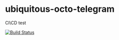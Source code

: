 # ubiquitous-octo-telegram
CI\CD test

[![Build Status](https://dev.azure.com/dixaba/Dixaba/_apis/build/status/Dixaba-Docker%20container-CI?branchName=master)](https://dev.azure.com/dixaba/Dixaba/_build/latest?definitionId=3&branchName=master)
